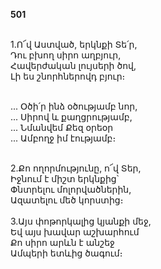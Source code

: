 **501**

\
1.Ո՜վ Աստված, երկնքի Տե՛ր,\
Դու բխող սիրո աղբյուր,\
Հավերժական լույսերի ծով,\
Լի ես շնորհներովդ բյուր։

\
 ... Օծի՛ր ինձ օծությամբ նոր,\
 ... Սիրով և քաղցրությամբ,\
 ... Նմանվեմ Քեզ օրեօր\
 ... Ամբողջ իմ էությամբ։

\
2.Քո ողորմությունը, ո՜վ Տեր,\
Իջնում է միշտ երկնքից՝\
Փնտրելու մոլորվածներին,\
Ազատելու մեծ կորստից։\
\
3.Այս փոթորկալից կյանքի մեջ,\
Եվ այս խավար աշխարհում\
Քո սիրո արևն է անշեջ\
Ամպերի ետևից ծագում։
